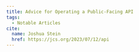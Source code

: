 ```yaml
---
title: Advice for Operating a Public-Facing API
tags:
  - Notable Articles
cite:
  name: Joshua Stein
  href: https://jcs.org/2023/07/12/api
---
```

